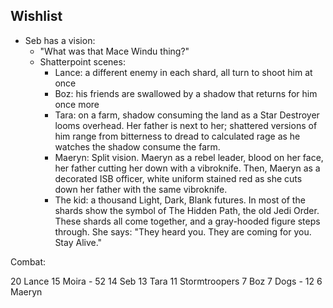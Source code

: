 ## Wishlist
- Seb has a vision:
	- "What was that Mace Windu thing?"
	- Shatterpoint scenes:
		- Lance: a different enemy in each shard, all turn to shoot him at once
		- Boz: his friends are swallowed by a shadow that returns for him once more
		- Tara: on a farm, shadow consuming the land as a Star Destroyer looms overhead. Her father is next to her; shattered versions of him range from bitterness to dread to calculated rage as he watches the shadow consume the farm.
		- Maeryn: Split vision. Maeryn as a rebel leader, blood on her face, her father cutting her down with a vibroknife. Then, Maeryn as a decorated ISB officer, white uniform stained red as she cuts down her father with the same vibroknife.
		- The kid: a thousand Light, Dark, Blank futures. In most of the shards show the symbol of The Hidden Path, the old Jedi Order. These shards all come together, and a gray-hooded figure steps through. She says: "They heard you. They are coming for you. Stay Alive."




Combat:

20 Lance
15 Moira - 52
14 Seb
13 Tara
11 Stormtroopers 
7 Boz
7 Dogs - 12
6 Maeryn
